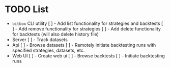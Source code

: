 # TODO List

* `bitbox` CLI utility
  [ ] - Add list functionality for strategies and backtests
  [ ] - Add remove functionality for strategies
  [ ] - Add delete functionality for backtests (will also delete history file)
* Server
  [ ] - Track datasets
* Api
  [ ] - Browse datasets
  [ ] - Remotely initiate backtesting runs with specified strategies, datasets, etc.
* Web UI
  [ ] - Create web ui
  [ ] - Browse backtests
  [ ] - Initiate backtesting runs
